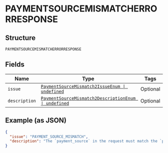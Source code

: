 
# PAYMENTSOURCEMISMATCHERRORRESPONSE

## Structure

`PAYMENTSOURCEMISMATCHERRORRESPONSE`

## Fields

| Name | Type | Tags | Description |
|  --- | --- | --- | --- |
| `issue` | [`PaymentSourceMismatch2IssueEnum \| undefined`](../../doc/models/payment-source-mismatch-2-issue-enum.md) | Optional | - |
| `description` | [`PaymentSourceMismatch2DescriptionEnum \| undefined`](../../doc/models/payment-source-mismatch-2-description-enum.md) | Optional | - |

## Example (as JSON)

```json
{
  "issue": "PAYMENT_SOURCE_MISMATCH",
  "description": "The `payment_source` in the request must match the `payment_source` used for the authorization or capture referenced by `previous_transaction_reference`. Please use `previous_transaction_reference` whose `payment_source` matches with the `payment_source` specified in the order."
}
```

